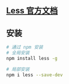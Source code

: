 ## [Less 官方文档](https://less.bootcss.com/)

## 安装

```bash
# 通过 npm 安装
# 全局安装
npm install less -g

# 局部安装
npm i less --save-dev

```

